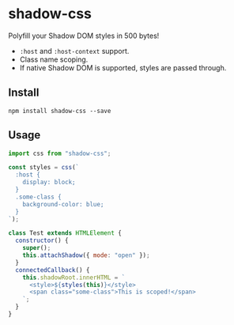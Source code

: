 # shadow-css

Polyfill your Shadow DOM styles in 500 bytes!

- `:host` and `:host-context` support.
- Class name scoping.
- If native Shadow DOM is supported, styles are passed through.

## Install

```
npm install shadow-css --save
```

## Usage

```js
import css from "shadow-css";

const styles = css(`
  :host {
    display: block;
  }
  .some-class {
    background-color: blue;
  }
`);

class Test extends HTMLElement {
  constructor() {
    super();
    this.attachShadow({ mode: "open" });
  }
  connectedCallback() {
    this.shadowRoot.innerHTML = `
      <style>${styles(this)}</style>
      <span class="some-class">This is scoped!</span>
    `;
  }
}
```
